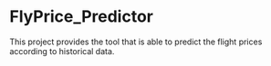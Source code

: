 # FlyPrice_Predictor
This project provides the tool that is able to predict the flight prices according to historical data.
